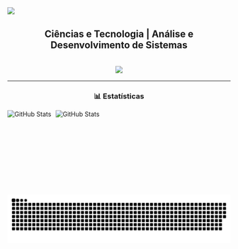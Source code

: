 <img src="https://readme-typing-svg.herokuapp.com/?font=Righteous&size=35&center=true&vCenter=true&width=500&height=70&duration=4000&lines=Olá!+👋;+Seja+bem-vindo!;" />

<div align="center">
  <h2>Ciências e Tecnologia | Análise e Desenvolvimento de Sistemas</h2>
</div>

<br>


<div align="center">  
<img src="https://skillicons.dev/icons?i=html,css,js,ts,python,java,nodejs,cpp,react,git,github,linux,vscode,notion,&theme=dark" />
 
<br>
<hr>


### 📊 Estatísticas

<p>
  <img 
    align="left" 
    alt="GitHub Stats" 
    height="189" 
    style="padding-right: 10px;" 
    src="https://github-readme-stats.vercel.app/api?username=Eng-Paulo&show_icons=true&theme=tokyonight&include_all_commits=true&locale=pt-br" 
  />

<img 
      align="left" 
      alt="GitHub Stats" 
      height="190" 
      src="https://github-readme-stats.vercel.app/api/top-langs/?username=eng-paulo&theme=tokyonight&layout=compact&custom_title=Tecnologias&langs_count=9" 
  />

</p>

 



![Snake animation](https://github.com/betafontes/betafontes/blob/output/github-contribution-grid-snake.svg)
</div>
<br>
<p>
 




 

